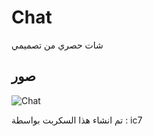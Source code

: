 # Chat
شات حصري من تصميمي


## صور
![Chat](https://cdn.discordapp.com/attachments/1083766939760984094/1142790799994671126/image.png)

تم انشاء هذا السكربت بواسطة : ic7
